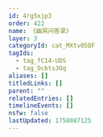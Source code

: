 ```yaml
---
id: 4rg5xjp3
order: 422
name: 《幽冥问答录》
layer: 3
categoryId: cat_MXtv05QF
tagIds:
  - tag_fC14-UDS
  - tag_Ocbts3Oq
aliases: []
titledLinks: []
parent: ""
relatedEntries: []
timelineEvents: []
nsfw: false
lastUpdated: 1758087125
---
```


